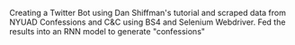 Creating a Twitter Bot using Dan Shiffman's tutorial and scraped data from NYUAD Confessions and C&C using BS4 and Selenium Webdriver. Fed the results into an RNN model to generate "confessions" 
